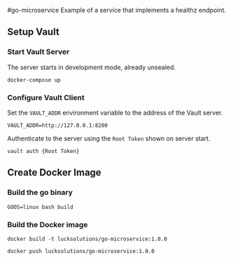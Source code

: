 #go-microservice
Example of a service that implements a healthz endpoint.

## Setup Vault
### Start Vault Server
The server starts in development mode, already unsealed.

`docker-compose up`

### Configure Vault Client
Set the `VAULT_ADDR` environment variable to the address of the Vault server.

`VAULT_ADDR=http://127.0.0.1:8200`

Authenticate to the server using the `Root Token` shown on server start.

`vault auth {Root Token}` 

## Create Docker Image
### Build the go binary
`GOOS=linux bash build`

### Build the Docker image
`docker build -t lucksolutions/go-microservice:1.0.0`

`docker push lucksolutions/go-microservice:1.0.0`